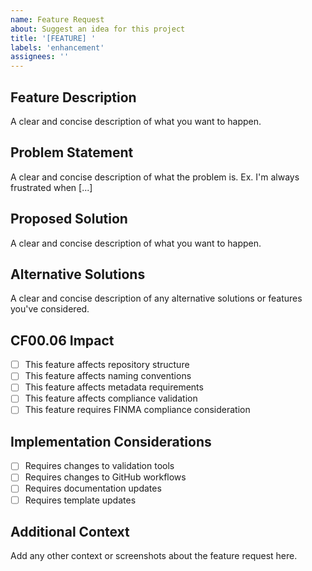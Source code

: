 ```yaml
---
name: Feature Request
about: Suggest an idea for this project
title: '[FEATURE] '
labels: 'enhancement'
assignees: ''
---
```


## Feature Description
A clear and concise description of what you want to happen.

## Problem Statement
A clear and concise description of what the problem is. Ex. I'm always frustrated when [...]

## Proposed Solution
A clear and concise description of what you want to happen.

## Alternative Solutions
A clear and concise description of any alternative solutions or features you've considered.

## CF00.06 Impact
- [ ] This feature affects repository structure
- [ ] This feature affects naming conventions
- [ ] This feature affects metadata requirements
- [ ] This feature affects compliance validation
- [ ] This feature requires FINMA compliance consideration

## Implementation Considerations
- [ ] Requires changes to validation tools
- [ ] Requires changes to GitHub workflows
- [ ] Requires documentation updates
- [ ] Requires template updates

## Additional Context
Add any other context or screenshots about the feature request here.
